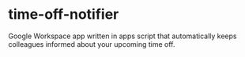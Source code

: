 # time-off-notifier
Google Workspace app written in apps script that automatically keeps colleagues informed about your upcoming time off.
